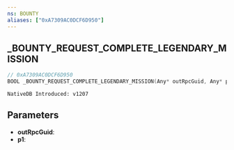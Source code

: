 ```yaml
---
ns: BOUNTY
aliases: ["0xA7309AC0DCF6D950"]
---
```

## _BOUNTY_REQUEST_COMPLETE_LEGENDARY_MISSION

```c
// 0xA7309AC0DCF6D950
BOOL _BOUNTY_REQUEST_COMPLETE_LEGENDARY_MISSION(Any* outRpcGuid, Any* p1);
```

```
NativeDB Introduced: v1207
```

## Parameters
* **outRpcGuid**:
* **p1**:
